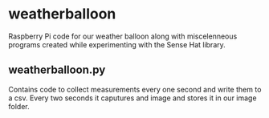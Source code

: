 # weatherballoon
Raspberry Pi code for our weather balloon along with miscelenneous programs created while experimenting with the Sense Hat library. 

## weatherballoon.py 
Contains code to collect measurements every one second and write them to a csv. Every two seconds it caputures and image and stores it in our image folder. 

